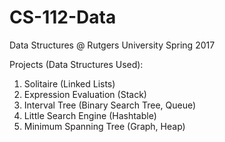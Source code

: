 # CS-112-Data
Data Structures @ Rutgers University Spring 2017

Projects (Data Structures Used):
1. Solitaire (Linked Lists)
2. Expression Evaluation (Stack)
3. Interval Tree (Binary Search Tree, Queue)
4. Little Search Engine (Hashtable)
5. Minimum Spanning Tree (Graph, Heap)
